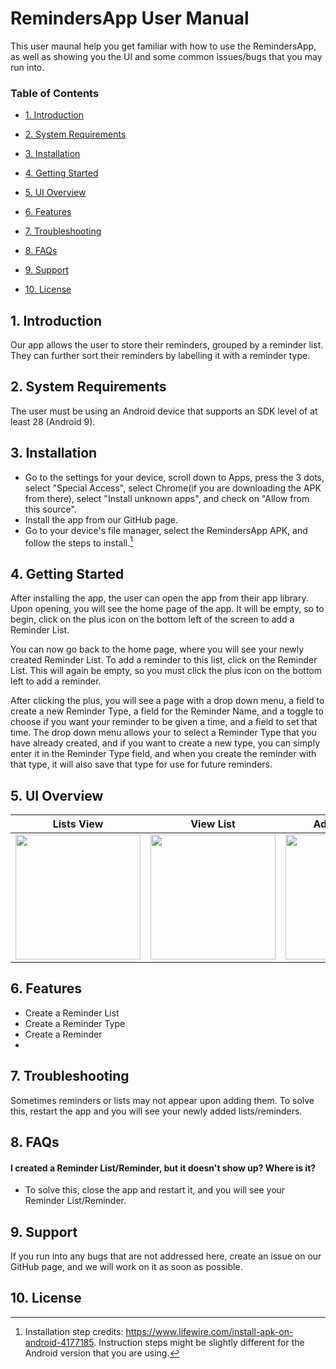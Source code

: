 
# RemindersApp User Manual

This user maunal help you get familiar with how to use the RemindersApp, as well as showing you the UI and some common issues/bugs that you may run into.

### Table of Contents
- [1. Introduction]()

- [2. System Requirements]()

- [3. Installation]()

- [4. Getting Started]()

- [5. UI Overview]()

- [6. Features]()

- [7. Troubleshooting]()

- [8. FAQs]()

- [9. Support]()

- [10. License]()


## 1. Introduction

Our app allows the user to store their reminders, grouped by a reminder list. They can further sort their reminders by labelling it with a reminder type.
## 2. System Requirements

The user must be using an Android device that supports an SDK level of at least 28 (Android 9).
## 3. Installation

- Go to the settings for your device, scroll down to Apps, press the 3 dots, select "Special Access", select Chrome(if you are downloading the APK from there), select "Install unknown apps", and check on "Allow from this source".
- Install the app from our GitHub page.
- Go to your device's file manager, select the RemindersApp APK, and follow the steps to install.[^1]

[^1]: Installation step credits: https://www.lifewire.com/install-apk-on-android-4177185. Instruction steps might be slightly different for the Android version that you are using.
  
## 4. Getting Started

After installing the app, the user can open the app from their app library. Upon opening, you will see the home page of the app. It will be empty, so to begin, click on the plus icon on the bottom left of the screen to add a Reminder List. 

You can now go back to the home page, where you will see your newly created Reminder List. To add a reminder to this list, click on the Reminder List. This will again be empty, so you must click the plus icon on the bottom left to add a reminder.

After clicking the plus, you will see a page with a drop down menu, a field to create a new Reminder Type, a field for the Reminder Name, and a toggle to choose if you want your reminder to be given a time, and a field to set that time. The drop down menu allows your to select a Reminder Type that you have already created, and if you want to create a new type, you can simply enter it in the Reminder Type field, and when you create the reminder with that type, it will also save that type for use for future reminders.
## 5. UI Overview

Lists View           |  View List       | Add Reminder
:-------------------------:|:-------------------------:|:-------------------------:
<img src="https://i.ibb.co/my2Pr4S/Lists.png" width="200">|  <img src="https://i.ibb.co/d4BzWNK/View-Reminders.png" width="200">|  <img src="https://i.ibb.co/DG2nH1b/Add-Reminder.png" width="200">


## 6. Features

- Create a Reminder List
- Create a Reminder Type
- Create a Reminder
- 
## 7. Troubleshooting

Sometimes reminders or lists may not appear upon adding them. To solve this, restart the app and you will see your newly added lists/reminders.
## 8. FAQs

#### I created a Reminder List/Reminder, but it doesn't show up? Where is it?
- To solve this, close the app and restart it, and you will see your Reminder List/Reminder.
## 9. Support

If you run into any bugs that are not addressed here, create an issue on our GitHub page, and we will work on it as soon as possible.
## 10. License
